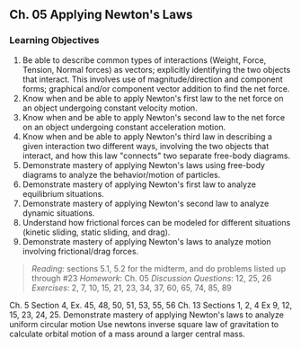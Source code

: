## Ch. 05 Applying Newton's Laws

### Learning Objectives
1. Be able to describe common types of interactions (Weight, Force, Tension, Normal forces) as vectors; explicitly identifying the two objects that interact. This involves use of magnitude/direction and component forms; graphical and/or component vector addition to find the net force.
2. Know when and be able to apply Newton's first law to the net force on an object undergoing constant velocity motion.
3. Know when and be able to apply Newton's second law to the net force on an object undergoing constant acceleration motion.
4. Know when and be able to apply Newton's third law in describing a given interaction two different ways, involving the two objects that interact, and how this law "connects" two separate free-body diagrams.
5. Demonstrate mastery of applying Newton's laws using free-body diagrams to analyze the behavior/motion of particles.
6. Demonstrate mastery of applying Newton's first law to analyze equilibrium situations.
7. Demonstrate mastery of applying Newton's second law to analyze dynamic situations.
8. Understand how frictional forces can be modeled for different situations (kinetic sliding, static sliding, and drag).
9. Demonstrate mastery of applying Newton's laws to analyze motion involving frictional/drag forces.

>_Reading_: sections 5.1, 5.2 for the midterm, and do problems listed up through #23
_Homework_: Ch. 05
_Discussion Questions_:  12, 25, 26
_Exercises_: 2, 7, 10, 15, 21, 23, 34, 37, 60, 65, 74, 85, 89

Ch. 5  Section 4, Ex. 45, 48, 50, 51, 53, 55, 56
Ch. 13 Sections 1, 2, 4  Ex 9, 12, 15, 23, 24, 25.
Demonstrate mastery of applying Newton's laws to analyze uniform circular motion
Use newtons inverse square law of gravitation to calculate orbital motion of a  mass around a larger central mass.
